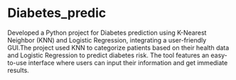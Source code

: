 # Diabetes_predic
Developed a Python project for Diabetes prediction using K-Nearest Neighbor (KNN) and Logistic
Regression, integrating a user-friendly GUI.The project used KNN to categorize patients based on their health data and
Logistic Regression to predict diabetes risk. The tool features an easy-to-use interface where users can input their information
and get immediate results.
